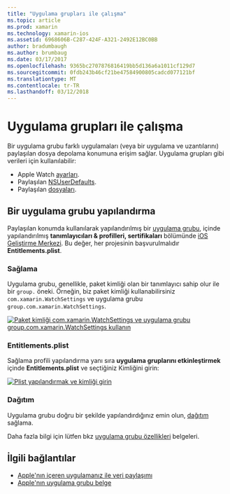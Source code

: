 ```yaml
---
title: "Uygulama grupları ile çalışma"
ms.topic: article
ms.prod: xamarin
ms.technology: xamarin-ios
ms.assetid: 6968606B-C287-424F-A321-2492E12BC0BB
author: bradumbaugh
ms.author: brumbaug
ms.date: 03/17/2017
ms.openlocfilehash: 9365bc2707876816419bb5d136a6a1011cf129d7
ms.sourcegitcommit: 0fdb243b46cf21be47584900805cadcd077121bf
ms.translationtype: MT
ms.contentlocale: tr-TR
ms.lasthandoff: 03/12/2018
---
```

# <a name="working-with-app-groups"></a>Uygulama grupları ile çalışma


Bir uygulama grubu farklı uygulamaları (veya bir uygulama ve uzantılarını) paylaşılan dosya depolama konumuna erişim sağlar. Uygulama grupları gibi verileri için kullanılabilir:

- Apple Watch [ayarları](~/ios/watchos/app-fundamentals/settings.md).
- Paylaşılan [NSUserDefaults](~/ios/watchos/app-fundamentals/parent-app.md#nsuserdefaults).
- Paylaşılan [dosyaları](~/ios/watchos/app-fundamentals/parent-app.md#files).

## <a name="configure-an-app-group"></a>Bir uygulama grubu yapılandırma

Paylaşılan konumda kullanılarak yapılandırılmış bir [uygulama grubu](https://developer.apple.com/library/ios/documentation/Miscellaneous/Reference/EntitlementKeyReference/Chapters/EnablingAppSandbox.html#//apple_ref/doc/uid/TP40011195-CH4-SW19), içinde yapılandırılmış **tanımlayıcıları & profilleri, sertifikaları** bölümünde [iOS Geliştirme Merkezi](https://developer.apple.com/devcenter/ios/). Bu değer, her projesinin başvurulmalıdır **Entitlements.plist**.

### <a name="provisioning"></a>Sağlama

Uygulama grubu, genellikle, paket kimliği olan bir tanımlayıcı sahip olur ile bir `group.` öneki. Örneğin, biz paket kimliği kullanabilirsiniz `com.xamarin.WatchSettings` ve uygulama grubu `group.com.xamarin.WatchSettings`.

[![](app-groups-images/app-group-sml.png "Paket kimliği com.xamarin.WatchSettings ve uygulama grubu group.com.xamarin.WatchSettings kullanın")](app-groups-images/app-group.png#lightbox)

### <a name="entitlementsplist"></a>Entitlements.plist

Sağlama profili yapılandırma yanı sıra **uygulama gruplarını etkinleştirmek** içinde **Entitlements.plist** ve seçtiğiniz Kimliğini girin:

[![](app-groups-images/entitlements-sml.png "Plist yapılandırmak ve kimliği girin")](app-groups-images/entitlements.png#lightbox)


### <a name="deployment"></a>Dağıtım

Uygulama grubu doğru bir şekilde yapılandırdığınız emin olun, [dağıtım](~/ios/watchos/deploy-test/index.md#App_Groups) sağlama.


Daha fazla bilgi için lütfen bkz [uygulama grubu özellikleri](~/ios/deploy-test/provisioning/capabilities/app-groups-capabilities.md) belgeleri.


## <a name="related-links"></a>İlgili bağlantılar

- [Apple'nın içeren uygulamanız ile veri paylaşımı](https://developer.apple.com/library/ios/documentation/General/Conceptual/ExtensibilityPG/ExtensionScenarios.html)
- [Apple'nın uygulama grubu belge](https://developer.apple.com/library/ios/documentation/Miscellaneous/Reference/EntitlementKeyReference/Chapters/EnablingAppSandbox.html#//apple_ref/doc/uid/TP40011195-CH4-SW19)
